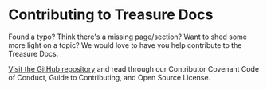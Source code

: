 # Contributing to Treasure Docs

Found a typo? Think there's a missing page/section? Want to shed some more light on a topic? We would love to have you help contribute to the Treasure Docs.

[Visit the GitHub repository](https://github.com/treasure-tools/treasure-docs) and read through our Contributor Covenant Code of Conduct, Guide to Contributing, and Open Source License.

##
